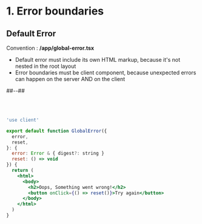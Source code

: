 <!-- .slide: class="two-column with-code " -->

# 1. Error boundaries

## Default Error

Convention : **/app/global-error.tsx** <br/>

- Default error must include its own HTML markup, because it's not nested in the root layout
- Error boundaries must be client component, because unexpected errors can happen on the server AND on the client

##--##

<br/> <br/>

```jsx
'use client'

export default function GlobalError({
  error,
  reset,
}: {
  error: Error & { digest?: string }
  reset: () => void
}) {
  return (
    <html>
      <body>
        <h2>Oops, Something went wrong!</h2>
        <button onClick={() => reset()}>Try again</button>
      </body>
    </html>
  )
}
```
